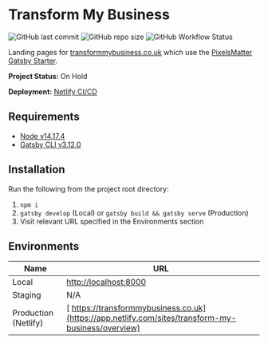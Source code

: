 # Transform My Business

![GitHub last commit](https://img.shields.io/github/last-commit/PixelsMatter/transform-my-business?color=%23560bad)
![GitHub repo size](https://img.shields.io/github/repo-size/PixelsMatter/transform-my-business?color=%23560bad)
![GitHub Workflow Status](https://img.shields.io/github/workflow/status/PixelsMatter/transform-my-business/Lighthouse%20CI?color=%23560bad)

Landing pages for [transformmybusiness.co.uk](https://transformmybusiness.co.uk/) which use the [PixelsMatter Gatsby Starter](https://github.com/PixelsMatter/gatsby-starter).


**Project Status:** On Hold

**Deployment:** [Netlify CI/CD](https://app.netlify.com/sites/transform-my-business/overview)

## Requirements

* [Node v14.17.4](https://nodejs.org/en)
* [Gatsby CLI v3.12.0](https://www.npmjs.com/package/gatsby-cli)

## Installation

Run the following from the project root directory:

 1. `npm i`
 2. `gatsby develop` (Local) or `gatsby build && gatsby serve` (Production)
 7. Visit relevant URL specified in the Environments section

## Environments

|Name|URL|
|--|--|
| Local | [http://localhost:8000](http://localhost:8000) |
| Staging | N/A |
| Production (Netlify) |  [ https://transformmybusiness.co.uk](https://app.netlify.com/sites/transform-my-business/overview)   | https://transformmywealth.co.uk |
